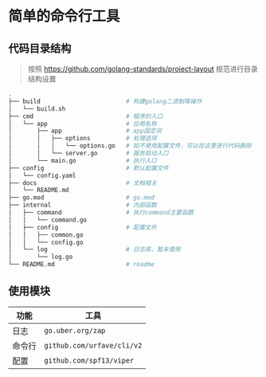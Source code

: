 # 简单的命令行工具

## 代码目录结构

> 按照 https://github.com/golang-standards/project-layout 规范进行目录结构设置

```bash
.
├── build                        # 构建golang二进制等操作
│   └── build.sh
├── cmd                          # 程序的入口
│   └── app                      # 应用名称
│       ├── app                  # app固定词
│       │   ├── options          # 处理选项
│       │   │   └── options.go   # 如不使用配置文件，可以在这里进行代码删除
│       │   └── server.go        # 服务启动入口
│       └── main.go              # 执行入口
├── config                       # 默认配置文件
│   └── config.yaml
├── docs                         # 文档相关
│   └── README.md
├── go.mod                       # go.mod
├── internal                     # 内部函数
│   ├── command                  # 执行command主要函数
│   │   └── command.go
│   ├── config                   # 配置文件
│   │   ├── common.go
│   │   └── config.go
│   └── log                      # 日志库，暂未使用
│       └── log.go
└── README.md                    # readme
```

## 使用模块

|功能|工具|
|---|---|
| 日志 | `go.uber.org/zap` |
| 命令行 | `github.com/urfave/cli/v2` |
| 配置 | `github.com/spf13/viper` |


